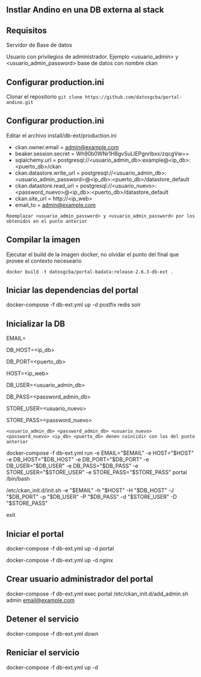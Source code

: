 ## Instlar Andino en una DB externa al stack

## Requisitos

Servidor de Base de datos


Usuario con privilegios de administrador. Ejemplo <usuario_admin> y <usuario_admin_password>
base de datos con nombre ckan

## Configurar production.ini
Clonar el repositorio
``` git clone https://github.com/datosgcba/portal-andino.git ```

## Configurar production.ini

Editar el archivo install/db-ext/production.ini

- ckan.owner.email = admin@example.com
- beaker.session.secret = Wh90b0WNr1H8gvSuLIEPgnrlbxx/zqcgVw==
- sqlalchemy.url = postgresql://<usuario_admin_db>:example@<ip_db>:<puerto_db>/ckan
- ckan.datastore.write_url = postgresql://<usuario_admin_db>:<usuario_admin_password>@<ip_db>:<puerto_db>/datastore_default
- ckan.datastore.read_url = postgresql://<usuario_nuevo>:<password_nuevo>@<ip_db>:<puerto_db>/datastore_default
- ckan.site_url = http://<ip_web>
- email_to = admin@example.com

``` Reemplazar <usuario_admin_password> y <usuario_admin_password> por los obtenidos en el punto anterior ```

## Compilar la imagen
Ejecutar el build de la imagen docker, no olvidar el punto del final que provee el contexto neceseario
```
docker build -t datosgcba/portal-badata:release-2.6.3-db-ext .
``` 

## Iniciar las dependencias del portal

docker-compose -f db-ext.yml up -d postfix redis solr

## Inicializar la DB

EMAIL=<email>

DB_HOST=<ip_db>

DB_PORT=<puerto_db>

HOST=<ip_web>

DB_USER=<usuario_admin_db>

DB_PASS=<password_admin_db>

STORE_USER=<usuario_nuevo>

STORE_PASS=<password_nuevo>

``` <usuario_admin_db> <password_admin_db> <usuario_nuevo> <password_nuevo> <ip_db> <puerto_db> denen coincidir con los del punto anterior ```

docker-compose -f db-ext.yml run  -e EMAIL="$EMAIL" -e HOST="$HOST" -e DB_HOST="$DB_HOST" -e DB_PORT="$DB_PORT" -e DB_USER="$DB_USER" -e DB_PASS="$DB_PASS" -e STORE_USER="$STORE_USER" -e STORE_PASS="$STORE_PASS"  portal /bin/bash


/etc/ckan_init.d/init.sh -e "$EMAIL" -h "$HOST" -H "$DB_HOST" -J "$DB_PORT" -p "$DB_USER" -P "$DB_PASS" -d "$STORE_USER" -D "$STORE_PASS" 

exit

## Iniciar el portal

docker-compose -f db-ext.yml up -d portal

docker-compose -f db-ext.yml up -d nginx

## Crear usuario administrador del portal

docker-compose -f db-ext.yml exec portal /etc/ckan_init.d/add_admin.sh admin email@example.com

## Detener el servicio

docker-compose -f db-ext.yml down

## Reniciar el servicio

docker-compose -f db-ext.yml up -d
